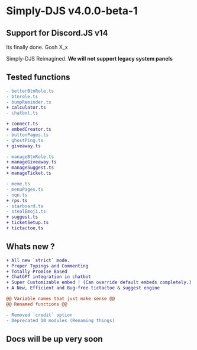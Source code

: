 # Simply-DJS v4.0.0-beta-1

## Support for Discord.JS v14

Its finally done. Gosh X_x

Simply-DJS Reimagined.
**We will not support legacy system panels**

## Tested functions

```diff
- betterBtnRole.ts
- btnrole.ts
- bumpReminder.ts
+ calculator.ts
- chatbot.ts

+ connect.ts
+ embedCreator.ts
- buttonPages.ts
- ghostPing.ts
+ giveaway.ts

- manageBtnRole.ts
+ manageGiveaway.ts
+ manageSuggest.ts
+ manageTicket.ts

- meme.ts
- menuPages.ts
- nqn.ts
+ rps.ts
- starboard.ts
- stealEmoji.ts
+ suggest.ts
+ ticketSetup.ts
+ tictactoe.ts
```

## Whats new ?

```diff
+ All new `strict` mode.
+ Proper Typings and Commenting
+ Totally Promise Based
+ ChatGPT integration in chatbot
+ Super Customizable embed ! (Can override default embeds completely.)
+ A New, Efficient and Bug-free tictactoe & suggest engine

@@ Variable names that just make sense @@
@@ Renamed functions @@

- Removed `credit` option
- Deprecated 10 modules (Renaming things)
```

## Docs will be up very soon
